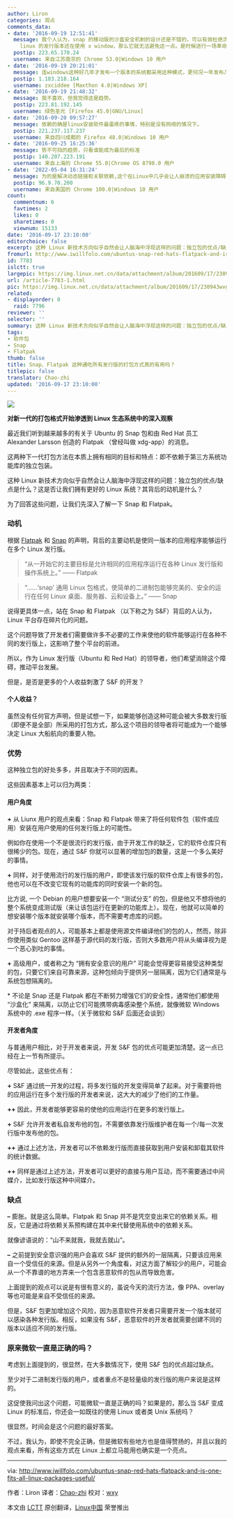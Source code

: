 ```yaml
---
author: Liron
categories: 观点
comments_data:
- date: '2016-09-19 12:51:41'
  message: 我个人认为，snap 的移动版的沙盒安全机制的设计还是不错的，可以有效杜绝流氓和病毒软件等非法行为。但是，桌面版的 snap 却可以轻松绕过这一机制，只要
    linux 的发行版本还在使用 x window，那么它就无法避免这一点。是时候进行一场革命了！
  postip: 223.65.170.24
  username: 来自江苏南京的 Chrome 53.0|Windows 10 用户
- date: '2016-09-19 20:21:01'
  message: 连windows这种好几年才发布一个版本的系统都采用这种模式，更何况一年发布几百种不同版本的linux。&quot;依赖&quot;阻碍Linux发展多少年了，至今只能在服务器领域有所发展！
  postip: 1.183.218.164
  username: zxciddee [Maxthon 4.0|Windows XP]
- date: '2016-09-19 21:48:32'
  message: 我不喜欢，但我觉得这是趋势。
  postip: 223.81.192.145
  username: 绿色圣光 [Firefox 45.0|GNU/Linux]
- date: '2016-09-20 09:57:27'
  message: 依赖的确是linux安装软件最蛋疼的事情，特别是没有网络的情况下。
  postip: 221.237.117.237
  username: 来自四川成都的 Firefox 48.0|Windows 10 用户
- date: '2016-09-25 16:25:36'
  message: 势不可挡的趋势，只看谁能成为最后的标准
  postip: 140.207.223.191
  username: 来自上海的 Chrome 55.0|Chrome OS 8798.0 用户
- date: '2022-05-04 16:31:24'
  message: 为的是解决动态链接和关联依赖,这个在Linux中几乎会让人崩溃的应用安装障碍.但大多数时候,这个问题正在被各大发行版处理的越来越好.有了snap和flatpak的出现,又多了一种选择,总是幸福的,但不希望是唯一的选项.这并不是我希望看到的,虽然我的发声可能于事无补,但我要发出自己的声音.这就是开源的意义.
  postip: 96.9.70.200
  username: 来自美国的 Chrome 100.0|Windows 10 用户
count:
  commentnum: 6
  favtimes: 2
  likes: 0
  sharetimes: 0
  viewnum: 15133
date: '2016-09-17 23:10:00'
editorchoice: false
excerpt: 这种 Linux 新技术方向似乎自然会让人脑海中浮现这样的问题：独立包的优点/缺点是什么？这是否让我们拥有更好的 Linux 系统？其背后的动机是什么？
fromurl: http://www.iwillfolo.com/ubuntus-snap-red-hats-flatpack-and-is-one-fits-all-linux-packages-useful/
id: 7783
islctt: true
largepic: https://img.linux.net.cn/data/attachment/album/201609/17/230943wvgur99cvbpvcec9.jpg
url: /article-7783-1.html
pic: https://img.linux.net.cn/data/attachment/album/201609/17/230943wvgur99cvbpvcec9.jpg.thumb.jpg
related:
- displayorder: 0
  raid: 7796
reviewer: ''
selector: ''
summary: 这种 Linux 新技术方向似乎自然会让人脑海中浮现这样的问题：独立包的优点/缺点是什么？这是否让我们拥有更好的 Linux 系统？其背后的动机是什么？
tags:
- 软件包
- Snap
- Flatpak
thumb: false
title: Snap、Flatpak 这种通吃所有发行版的打包方式真的有用吗？
titlepic: false
translator: Chao-zhi
updated: '2016-09-17 23:10:00'
---
```


![](/data/attachment/album/201609/17/230943wvgur99cvbpvcec9.jpg)


**对新一代的打包格式开始渗透到 Linux 生态系统中的深入观察**


最近我们听到越来越多的有关于 Ubuntu 的 Snap 包和由 Red Hat 员工 Alexander Larsson 创造的 Flatpak （曾经叫做 xdg-app）的消息。


这两种下一代打包方法在本质上拥有相同的目标和特点：即不依赖于第三方系统功能库的独立包装。


这种 Linux 新技术方向似乎自然会让人脑海中浮现这样的问题：独立包的优点/缺点是什么？这是否让我们拥有更好的 Linux 系统？其背后的动机是什么？


为了回答这些问题，让我们先深入了解一下 Snap 和 Flatpak。


### 动机


根据 [Flatpak](http://flatpak.org/press/2016-06-21-flatpak-released.html) 和 [Snap](https://insights.ubuntu.com/2016/06/14/universal-snap-packages-launch-on-multiple-linux-distros) 的声明，背后的主要动机是使同一版本的应用程序能够运行在多个 Linux 发行版。



> 
> “从一开始它的主要目标是允许相同的应用程序运行在各种 Linux 发行版和操作系统上。” —— Flatpak
> 
> 
> 



> 
> “……‘snap’ 通用 Linux 包格式，使简单的二进制包能够完美的、安全的运行在任何 Linux 桌面、服务器、云和设备上。” —— Snap
> 
> 
> 


说得更具体一点，站在 Snap 和 Flatpak （以下称之为 S&F）背后的人认为，Linux 平台存在碎片化的问题。


这个问题导致了开发者们需要做许多不必要的工作来使他的软件能够运行在各种不同的发行版上，这影响了整个平台的前进。


所以，作为 Linux 发行版（Ubuntu 和 Red Hat）的领导者，他们希望消除这个障碍，推动平台发展。


但是，是否是更多的个人收益刺激了 S&F 的开发？


#### 个人收益？


虽然没有任何官方声明，但是试想一下，如果能够创造这种可能会被大多数发行版（即便不是全部）所采用的打包方式，那么这个项目的领导者将可能成为一个能够决定 Linux 大船航向的重要人物。


### 优势


这种独立包的好处多多，并且取决于不同的因素。


这些因素基本上可以归为两类：


#### 用户角度


**+** 从 Liunx 用户的观点来看：Snap 和 Flatpak 带来了将任何软件包（软件或应用）安装在用户使用的任何发行版上的可能性。


例如你在使用一个不是很流行的发行版，由于开发工作的缺乏，它的软件仓库只有很稀少的包。现在，通过 S&F 你就可以显著的增加包的数量，这是一个多么美好的事情。


**+** 同样，对于使用流行的发行版的用户，即使该发行版的软件仓库上有很多的包，他也可以在不改变它现有的功能库的同时安装一个新的包。


比方说, 一个 Debian 的用户想要安装一个 “测试分支” 的包，但是他又不想将他的整个系统变成测试版（来让该包运行在更新的功能库上）。现在，他就可以简单的想安装哪个版本就安装哪个版本，而不需要考虑库的问题。


对于持后者观点的人，可能基本上都是使用源文件编译他们的包的人，然而，除非你使用类似 Gentoo 这样基于源代码的发行版，否则大多数用户将从头编译视为是一个恶心到吐的事情。


**+** 高级用户，或者称之为 “拥有安全意识的用户” 可能会觉得更容易接受这种类型的包，只要它们来自可靠来源，这种包倾向于提供另一层隔离，因为它们通常是与系统包想隔离的。


\* 不论是 Snap 还是 Flatpak 都在不断努力增强它们的安全性，通常他们都使用 “沙盒化” 来隔离，以防止它们可能携带病毒感染整个系统，就像微软 Windows 系统中的 .exe 程序一样。（关于微软和 S&F 后面还会谈到）


#### 开发者角度


与普通用户相比，对于开发者来说，开发 S&F 包的优点可能更加清楚。这一点已经在上一节有所提示。


尽管如此，这些优点有：


**+** S&F 通过统一开发的过程，将多发行版的开发变得简单了起来。对于需要将他的应用运行在多个发行版的开发者来说，这大大的减少了他们的工作量。


**++** 因此，开发者能够更容易的使他的应用运行在更多的发行版上。


**+** S&F 允许开发者私自发布他的包，不需要依靠发行版维护者在每一个/每一次发行版中发布他的包。


**++** 通过上述方法，开发者可以不依赖发行版而直接获取到用户安装和卸载其软件的统计数据。


**++** 同样是通过上述方法，开发者可以更好的直接与用户互动，而不需要通过中间媒介，比如发行版这种中间媒介。


### 缺点


**–** 膨胀。就是这么简单。Flatpak 和 Snap 并不是凭空变出来它的依赖关系。相反，它是通过将依赖关系预构建在其中来代替使用系统中的依赖关系。


就像谚语说的：“山不来就我，我就去就山”。


**–** 之前提到安全意识强的用户会喜欢 S&F 提供的额外的一层隔离，只要该应用来自一个受信任的来源。但是从另外一个角度看，对这方面了解较少的用户，可能会从一个不靠谱的地方弄来一个包含恶意软件的包从而导致危害。


上面提到的观点可以说是有很有意义的，虽说今天的流行方法，像 PPA、overlay 等也可能是来自不受信任的来源。


但是，S&F 包更加增加这个风险，因为恶意软件开发者只需要开发一个版本就可以感染各种发行版。相反，如果没有 S&F，恶意软件的开发者就需要创建不同的版本以适应不同的发行版。


### 原来微软一直是正确的吗？


考虑到上面提到的，很显然，在大多数情况下，使用 S&F 包的优点超过缺点。


至少对于二进制发行版的用户，或者重点不是轻量级的发行版的用户来说是这样的。


这促使我问出这个问题，可能微软一直是正确的吗？如果是的，那么当 S&F 变成 Linux 的标准后，你还会一如既往的使用 Linux 或者类 Unix 系统吗？


很显然，时间会是这个问题的最好答案。


不过，我认为，即使不完全正确，但是微软有些地方也是值得赞扬的，并且以我的观点来看，所有这些方式在 Linux 上都立马能用也确实是一个亮点。




---


via: <http://www.iwillfolo.com/ubuntus-snap-red-hats-flatpack-and-is-one-fits-all-linux-packages-useful/>


作者：Liron 译者：[Chao-zhi](https://github.com/Chao-zhi) 校对：[wxy](https://github.com/wxy)


本文由 [LCTT](https://github.com/LCTT/TranslateProject) 原创翻译，[Linux中国](https://linux.cn/) 荣誉推出